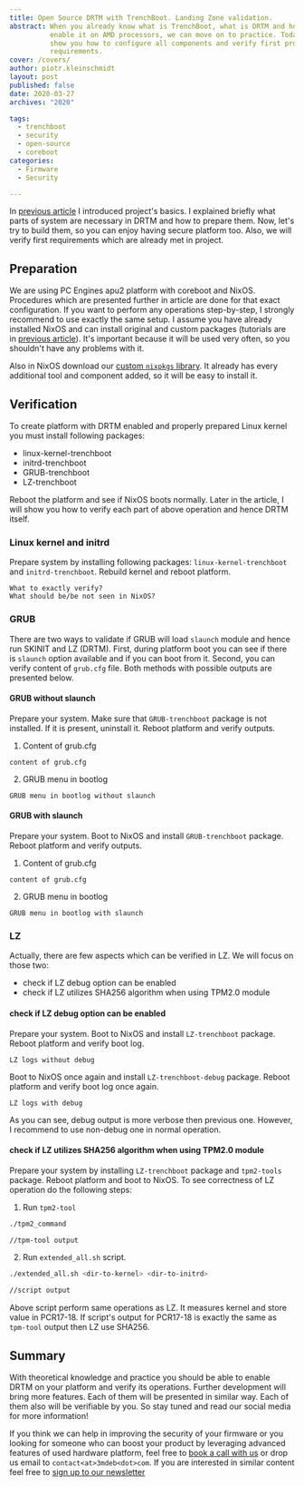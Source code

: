 ```yaml
---
title: Open Source DRTM with TrenchBoot. Landing Zone validation.
abstract: When you already know what is TrenchBoot, what is DRTM and how we
          enable it on AMD processors, we can move on to practice. Today, I will
          show you how to configure all components and verify first project's
          requirements.
cover: /covers/
author: piotr.kleinschmidt
layout: post
published: false
date: 2020-03-27
archives: "2020"

tags:
  - trenchboot
  - security
  - open-source
  - coreboot
categories:
  - Firmware
  - Security

---
```


In [previous article](link-to-tb-nlnet-basics) I introduced project's basics. I
explained briefly what parts of system are necessary in DRTM and how to prepare
them. Now, let's try to build them, so you can enjoy having secure platform too.
Also, we will verify first requirements which are already met in project.

## Preparation

We are using PC Engines apu2 platform with coreboot and NixOS. Procedures which
are presented further in article are done for that exact configuration. If you
want to perform any operations step-by-step, I strongly recommend to use exactly
the same setup. I assume you have already installed NixOS and can install
original and custom packages (tutorials are in [previous article](link-to-tb-nlnet-basics)).
It's important because it will be used very often, so you shouldn't have any
problems with it.

Also in NixOS download our [custom `nixpkgs` library](linkt-to-custom-nixpkgs).
It already has every additional tool and component added, so it will be easy to
install it.


## Verification

To create platform with DRTM enabled and properly prepared Linux kernel you must
install following packages:

- linux-kernel-trenchboot
- initrd-trenchboot
- GRUB-trenchboot
- LZ-trenchboot

Reboot the platform and see if NixOS boots normally. Later in the article, I
will show you how to verify each part of above operation and hence DRTM itself.

### Linux kernel and initrd

Prepare system by installing following packages: `linux-kernel-trenchboot` and
`initrd-trenchboot`. Rebuild kernel and reboot platform.

```
What to exactly verify?
What should be/be not seen in NixOS?
```

### GRUB

There are two ways to validate if GRUB will load `slaunch` module and hence run
SKINIT and LZ (DRTM). First, during platform boot you can see if there is
`slaunch` option available and if you can boot from it. Second, you can verify
content of `grub.cfg` file. Both methods with possible outputs are presented
below.

#### GRUB without slaunch

Prepare your system. Make sure that `GRUB-trenchboot` package is not
installed. If it is present, uninstall it. Reboot platform and verify outputs.

1. Content of grub.cfg

```
content of grub.cfg
```

2. GRUB menu in bootlog

```
GRUB menu in bootlog without slaunch
```

#### GRUB with slaunch

Prepare your system. Boot to NixOS and install `GRUB-trenchboot` package. Reboot
platform and verify outputs.

1. Content of grub.cfg

```
content of grub.cfg
```

2. GRUB menu in bootlog

```
GRUB menu in bootlog with slaunch
```

### LZ

Actually, there are few aspects which can be verified in LZ. We will focus on
those two:
- check if LZ debug option can be enabled
- check if LZ utilizes SHA256 algorithm when using TPM2.0 module

#### check if LZ debug option can be enabled

Prepare your system. Boot to NixOS and install `LZ-trenchboot` package. Reboot
platform and verify boot log.

```
LZ logs without debug
```

Boot to NixOS once again and install `LZ-trenchboot-debug` package. Reboot
platform and verify boot log once again.

```
LZ logs with debug
```

As you can see, debug output is more verbose then previous one. However, I
recommend to use non-debug one in normal operation.

#### check if LZ utilizes SHA256 algorithm when using TPM2.0 module

Prepare your system by installing `LZ-trenchboot` package and `tpm2-tools`
package. Reboot platform and boot to NixOS. To see correctness of LZ operation
do the following steps:

1. Run `tpm2-tool`

```bash
./tpm2_command

//tpm-tool output
```

2. Run `extended_all.sh` script.

```bash
./extended_all.sh <dir-to-kernel> <dir-to-initrd>

//script output
```

Above script perform same operations as LZ. It measures kernel and store value
in PCR17-18. If script's output for PCR17-18 is exactly the same as `tpm-tool`
output then LZ use SHA256.

## Summary

With theoretical knowledge and practice you should be able to enable DRTM on
your platform and verify its operations. Further development will bring more
features. Each of them will be presented in similar way. Each of them also will
be verifiable by you. So stay tuned and read our social media for more
information!

If you think we can help in improving the security of your firmware or you
looking for someone who can boost your product by leveraging advanced features
of used hardware platform, feel free to [book a call with us](https://calendly.com/3mdeb/consulting-remote-meeting)
or drop us email to `contact<at>3mdeb<dot>com`. If you are interested in similar
content feel free to [sign up to our newsletter](http://eepurl.com/gfoekD)
